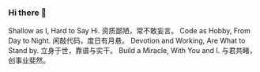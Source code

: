 ### Hi there 👋

<!--
**LangInteger/langinteger** is a ✨ _special_ ✨ repository because its `README.md` (this file) appears on your GitHub profile.

Here are some ideas to get you started:

- 🔭 I’m currently working on ...
- 🌱 I’m currently learning ...
- 👯 I’m looking to collaborate on ...
- 🤔 I’m looking for help with ...
- 💬 Ask me about ...
- 📫 How to reach me: ...
- 😄 Pronouns: ...
- ⚡ Fun fact: ...
-->

 

Shallow as I, Hard to Say Hi.
资质鄙陋，常不敢妄言。
Code as Hobby, From Day to Night.
闲敲代码，度日有月悬。
Devotion and Working, Are What to Stand by.
立身于世，靠谱与实干。
Build a Miracle, With You and I.
与君共睹，创事业斐然。
